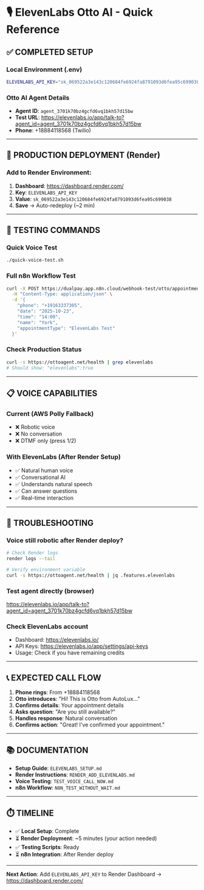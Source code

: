 # 🎙️ ElevenLabs Otto AI - Quick Reference

## ✅ COMPLETED SETUP

### Local Environment (.env)
```bash
ELEVENLABS_API_KEY="sk_069522a3e143c120684fe6924fa8791093d6fea95c699038"
```

### Otto AI Agent Details
- **Agent ID**: `agent_3701k70bz4gcfd6vq1bkh57d15bw`
- **Test URL**: https://elevenlabs.io/app/talk-to?agent_id=agent_3701k70bz4gcfd6vq1bkh57d15bw
- **Phone**: +18884118568 (Twilio)

---

## 🚀 PRODUCTION DEPLOYMENT (Render)

### Add to Render Environment:
1. **Dashboard**: https://dashboard.render.com/
2. **Key**: `ELEVENLABS_API_KEY`
3. **Value**: `sk_069522a3e143c120684fe6924fa8791093d6fea95c699038`
4. **Save** → Auto-redeploy (~2 min)

---

## 🧪 TESTING COMMANDS

### Quick Voice Test
```bash
./quick-voice-test.sh
```

### Full n8n Workflow Test
```bash
curl -X POST https://dualpay.app.n8n.cloud/webhook-test/otto/appointment-request \
  -H "Content-Type: application/json" \
  -d '{
    "phone": "+19163337305",
    "date": "2025-10-23",
    "time": "14:00",
    "name": "York",
    "appointmentType": "ElevenLabs Test"
  }'
```

### Check Production Status
```bash
curl -s https://ottoagent.net/health | grep elevenlabs
# Should show: "elevenlabs":true
```

---

## 📋 VOICE CAPABILITIES

### Current (AWS Polly Fallback)
- ❌ Robotic voice
- ❌ No conversation
- ❌ DTMF only (press 1/2)

### With ElevenLabs (After Render Setup)
- ✅ Natural human voice
- ✅ Conversational AI
- ✅ Understands natural speech
- ✅ Can answer questions
- ✅ Real-time interaction

---

## 🔧 TROUBLESHOOTING

### Voice still robotic after Render deploy?
```bash
# Check Render logs
render logs --tail

# Verify environment variable
curl -s https://ottoagent.net/health | jq .features.elevenlabs
```

### Test agent directly (browser)
https://elevenlabs.io/app/talk-to?agent_id=agent_3701k70bz4gcfd6vq1bkh57d15bw

### Check ElevenLabs account
- Dashboard: https://elevenlabs.io/
- API Keys: https://elevenlabs.io/app/settings/api-keys
- Usage: Check if you have remaining credits

---

## 📞 EXPECTED CALL FLOW

1. **Phone rings**: From +18884118568
2. **Otto introduces**: "Hi! This is Otto from AutoLux..."
3. **Confirms details**: Your appointment details
4. **Asks question**: "Are you still available?"
5. **Handles response**: Natural conversation
6. **Confirms action**: "Great! I've confirmed your appointment."

---

## 📚 DOCUMENTATION

- **Setup Guide**: `ELEVENLABS_SETUP.md`
- **Render Instructions**: `RENDER_ADD_ELEVENLABS.md`
- **Voice Testing**: `TEST_VOICE_CALL_NOW.md`
- **n8n Workflow**: `N8N_TEST_WITHOUT_WAIT.md`

---

## ⏱️ TIMELINE

- ✅ **Local Setup**: Complete
- ⏳ **Render Deployment**: ~5 minutes (your action needed)
- ✅ **Testing Scripts**: Ready
- ⏳ **n8n Integration**: After Render deploy

---

**Next Action**: Add `ELEVENLABS_API_KEY` to Render Dashboard → https://dashboard.render.com/
